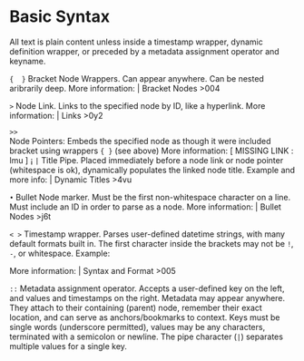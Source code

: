  

# Basic Syntax


All text is plain content unless inside a timestamp wrapper, dynamic definition wrapper, or preceded by a metadata assignment operator and keyname.

`{  }`
Bracket Node Wrappers. Can appear anywhere. Can be nested aribrarily deep.
More information: | Bracket Nodes >004

`>`
Node Link. Links to the specified node by ID, like a hyperlink. 
More information: | Links >0y2

`>>`		
Node Pointers: Embeds the specified node as though it were included bracket using wrappers `{ }` (see above)
More information: [ MISSING LINK : lmu ] 
¡
`|`
Title Pipe. Placed immediately before a node link or node pointer (whitespace is ok), dynamically populates the linked node title.
Example and more info: | Dynamic Titles >4vu

`•`
Bullet Node marker. Must be the first non-whitespace character on a line. Must include an ID in order to parse as a node.
More information: | Bullet Nodes >j6t

`< >`
Timestamp wrapper. Parses user-defined datetime strings, with many default formats built in.
The first character inside the brackets may not be `!`, `-`, or whitespace.
Example: 

More information: | Syntax and Format >005

`::`
Metadata assignment operator. Accepts a user-defined key on the left, and values and timestamps on the right.
Metadata may appear anywhere. They attach to their containing (parent) node, remember their exact location, and can serve as anchors/bookmarks to context. Keys must be single words (underscore permitted), values may be any characters, terminated with a semicolon or newline. The pipe character (`|`) separates multiple values for a single key. 